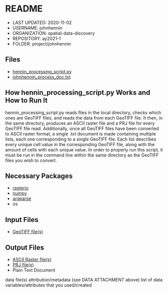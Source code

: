 # README

* LAST UPDATED: 2020-11-02
* USERNAME: johnhennin
* ORGANIZATION: spatial-data-discovery
* REPOSITORY: ay2021-1
* FOLDER: project/johnhennin

## Files
* [hennin_processing_script.py](hennin_processing_script.py)
* [johnhennin_process_doc.txt](johnhennin_process_doc.txt)

## How hennin_processing_script.py Works and How to Run It
hennin_processing_script.py reads files in the local directory, checks which ones are GeoTIFF files, and reads the data from each GeoTIFF file. It then, in the same directory, produces an ASCII raster file and a PRJ file for every GeoTIFF file read. Additionally, once all GeoTIFF files have been converted to ASCII raster format, a single .txt document is made containing multiple lists, each one corresponding to a single GeoTIFF file. Each list describes every unique cell value in the corresponding GeoTIFF file, along with the amount of cells with each unique value. In order to properly run this script, it must be run in the command line within the same directory as the GeoTIFF files you wish to convert.

## Necessary Packages
* [rasterio](https://rasterio.readthedocs.io/en/latest/)
* [numpy](https://numpy.org/)
* [argparse](https://docs.python.org/3/library/argparse.html)
* os

## Input Files
* [GeoTIFF file(s)](https://earthdata.nasa.gov/esdis/eso/standards-and-references/geotiff)

## Output Files
* [ASCII Raster file(s)](http://resources.esri.com/help/9.3/arcgisengine/java/GP_ToolRef/spatial_analyst_tools/esri_ascii_raster_format.htm)
* [PRJ file(s)](https://fileinfo.com/extension/prj#:~:text=A%20PRJ%20file%20contains%20a,files%20used%20by%20the%20project.)
* Plain Text Document

data file(s) attribution/metadata (see DATA ATTACHMENT above)
list of data variables/attributes that you used/created
